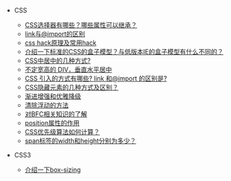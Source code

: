 * CSS
  * [CSS选择器有哪些？哪些属性可以继承？](basic.md)
  * [<span></span>link与@import的区别](link-import.md)
  * [css hack原理及常用hack](css-hack.md)
  * [介绍一下标准的CSS的盒子模型？与低版本IE的盒子模型有什么不同的？](css-1.md)
  * [<span></span>CSS中居中的几种方式?](css-2.md)
  * [<span></span>不定宽高的 DIV，垂直水平居中<span class='new'></span>](css-height.md)
  * [CSS 引入的方式有哪些? link 和@import 的区别是?](css-link.md)
  * [<span></span>CSS隐藏元素的几种方式及区别？](css-hidden.md)
  * [<span></span>渐进增强和优雅降级](css-jjyy.md)
  * [清除浮动的方法](css-clear.md)
  * [<span></span>对BFC相关知识的了解](css-bfc.md)
  * [position属性的作用](css-position.md)
  * [<span></span>CSS优先级算法如何计算？](css-ip.md)
  * [span标签的width和height分别为多少？](css-wi-he-code.md)

* CSS3
  * [介绍一下box-sizing<span class='new'></span>](css-boxs.md)